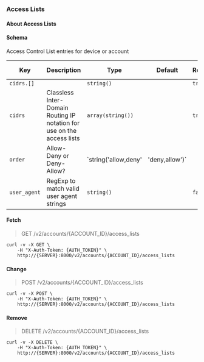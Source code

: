### Access Lists

#### About Access Lists

#### Schema

Access Control List entries for device or account



Key | Description | Type | Default | Required | Support Level
--- | ----------- | ---- | ------- | -------- | -------------
`cidrs.[]` |   | `string()` |   | `true` |  
`cidrs` | Classless Inter-Domain Routing IP notation for use on the access lists | `array(string())` |   | `true` |  
`order` | Allow-Deny or Deny-Allow? | `string('allow,deny' | 'deny,allow')` |   | `true` |  
`user_agent` | RegExp to match valid user agent strings | `string()` |   | `false` |  



#### Fetch

> GET /v2/accounts/{ACCOUNT_ID}/access_lists

```shell
curl -v -X GET \
    -H "X-Auth-Token: {AUTH_TOKEN}" \
    http://{SERVER}:8000/v2/accounts/{ACCOUNT_ID}/access_lists
```

#### Change

> POST /v2/accounts/{ACCOUNT_ID}/access_lists

```shell
curl -v -X POST \
    -H "X-Auth-Token: {AUTH_TOKEN}" \
    http://{SERVER}:8000/v2/accounts/{ACCOUNT_ID}/access_lists
```

#### Remove

> DELETE /v2/accounts/{ACCOUNT_ID}/access_lists

```shell
curl -v -X DELETE \
    -H "X-Auth-Token: {AUTH_TOKEN}" \
    http://{SERVER}:8000/v2/accounts/{ACCOUNT_ID}/access_lists
```

